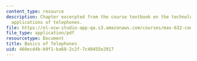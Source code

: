 ```yaml
---
content_type: resource
description: Chapter excerpted from the course textbook on the technology and computer
  applications of telephones.
file: https://ol-ocw-studio-app-qa.s3.amazonaws.com/courses/mas-632-conversational-computer-systems-fall-2008/460ecd4bb9f1ba682c2f7c40455e2917_schmandt_ch10.pdf
file_type: application/pdf
resourcetype: Document
title: Basics of Telephones
uid: 460ecd4b-b9f1-ba68-2c2f-7c40455e2917
---
```

